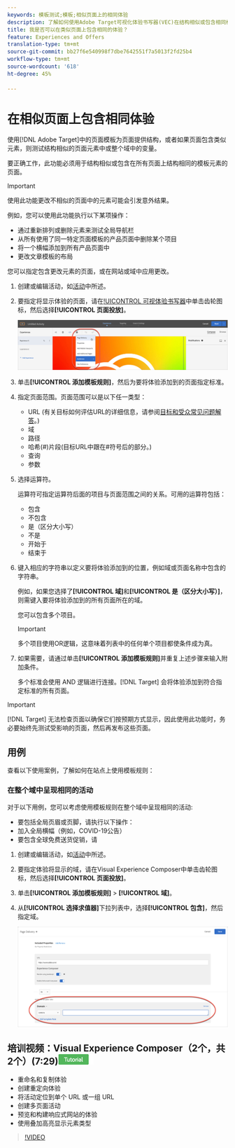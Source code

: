 ```yaml
---
keywords: 模板测试;模板;相似页面上的相同体验
description: 了解如何使用Adobe Target可视化体验书写器(VEC)在结构相似或包含相同模板元素的多个页面上包含相同的体验。
title: 我是否可以在类似页面上包含相同的体验？
feature: Experiences and Offers
translation-type: tm+mt
source-git-commit: bb27f6e540998f7dbe7642551f7a5013f2fd25b4
workflow-type: tm+mt
source-wordcount: '618'
ht-degree: 45%

---
```



# 在相似页面上包含相同体验

使用[!DNL Adobe Target]中的页面模板为页面提供结构，或者如果页面包含类似元素，则测试结构相似的页面元素中或整个域中的变量。

要正确工作，此功能必须用于结构相似或包含在所有页面上结构相同的模板元素的页面。

>[!IMPORTANT]
>
>使用此功能更改不相似的页面中的元素可能会引发意外结果。

例如，您可以使用此功能执行以下某项操作：

* 通过重新排列或删除元素来测试全局导航栏
* 从所有使用了同一特定页面模板的产品页面中删除某个项目
* 将一个横幅添加到所有产品页面中
* 更改文章模板的布局

您可以指定包含更改元素的页面，或在网站或域中应用更改。

1. 创建或编辑活动，如[活动](/help/c-activities/activities.md#concept_D317A95A1AB54674BA7AB65C7985BA03)中所述。

1. 要指定将显示体验的页面，请在[!UICONTROL 可视体验书写器](VEC)中单击齿轮图标，然后选择&#x200B;**[!UICONTROL 页面投放]**。

   ![齿轮图标>页面投放](/help/c-experiences/c-visual-experience-composer/assets/icon-gear.png)

1. 单击&#x200B;**[!UICONTROL 添加模板规则]**，然后为要将体验添加到的页面指定标准。

1. 指定页面范围。页面范围可以是以下任一类型：

   * URL (有关目标如何评估URL的详细信息，请参阅[目标和受众常见问题解答](/help/c-target/c-troubleshooting-targets-and-audiences/troubleshooting-targets-and-audiences.md)。)
   * 域
   * 路径
   * 哈希(#)片段(目标URL中跟在#符号后的部分。)
   * 查询
   * 参数

1. 选择运算符。

   运算符可指定运算符后面的项目与页面范围之间的关系。可用的运算符包括：

   * 包含
   * 不包含
   * 是（区分大小写）
   * 不是
   * 开始于
   * 结束于

1. 键入相应的字符串以定义要将体验添加到的位置，例如域或页面名称中包含的字符串。

   例如，如果您选择了&#x200B;**[!UICONTROL 域]**&#x200B;和&#x200B;**[!UICONTROL 是（区分大小写）]**，则需键入要将体验添加到的所有页面所在的域。

   您可以包含多个项目。

   >[!IMPORTANT]
   >
   >多个项目使用OR逻辑，这意味着列表中的任何单个项目都使条件成为真。

1. 如果需要，请通过单击&#x200B;**[!UICONTROL 添加模板规则]**&#x200B;并重复上述步骤来输入附加条件。

   多个标准会使用 AND 逻辑进行连接。[!DNL Target] 会将体验添加到符合指定标准的所有页面。

>[!IMPORTANT]
>
> [!DNL Target] 无法检查页面以确保它们按预期方式显示，因此使用此功能时，务必要始终先测试受影响的页面，然后再发布这些页面。

## 用例

查看以下使用案例，了解如何在站点上使用模板规则：

### 在整个域中呈现相同的活动

对于以下用例，您可以考虑使用模板规则在整个域中呈现相同的活动:

* 要包括全局页眉或页脚，请执行以下操作：
* 加入全局横幅（例如，COVID-19公告）
* 要包含全球免费送货促销，请

1. 创建或编辑活动，如[活动](/help/c-activities/activities.md#concept_D317A95A1AB54674BA7AB65C7985BA03)中所述。

1. 要指定体验将显示的域，请在Visual Experience Composer中单击齿轮图标，然后选择&#x200B;**[!UICONTROL 页面投放]**。

1. 单击&#x200B;**[!UICONTROL 添加模板规则]** > **[!UICONTROL 域]**。

1. 从&#x200B;**[!UICONTROL 选择求值器]**&#x200B;下拉列表中，选择&#x200B;**[!UICONTROL 包含]**，然后指定域。

   ![域包含](/help/c-experiences/c-visual-experience-composer/assets/domain-template-rule.png)

## 培训视频：Visual Experience Composer（2个，共2个）(7:29)![教程徽章](/help/assets/tutorial.png)

* 重命名和复制体验
* 创建重定向体验
* 将活动定位到单个 URL 或一组 URL
* 创建多页面活动
* 预览和构建响应式网站的体验
* 使用叠加高亮显示元素类型

>[!VIDEO](https://video.tv.adobe.com/v/17401)